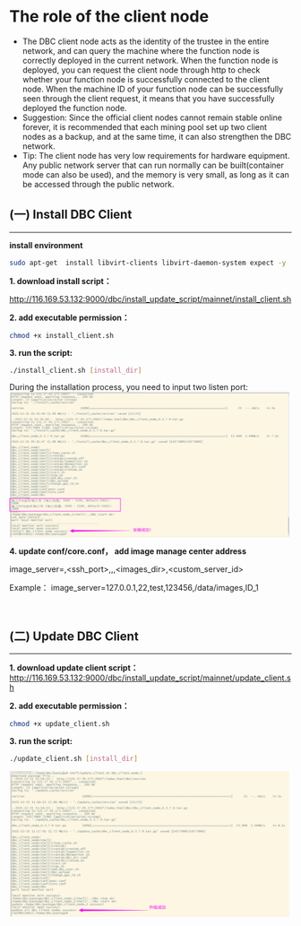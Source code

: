 # The role of the client node

+ The DBC client node acts as the identity of the trustee in the entire network, and can query the machine where the function node is correctly deployed in the current network. When the function node is deployed, you can request the client node through http to check whether your function node is successfully connected to the client node. When the machine ID of your function node can be successfully seen through the client request, it means that you have successfully deployed the function node.
+ Suggestion: Since the official client nodes cannot remain stable online forever, it is recommended that each mining pool set up two client nodes as a backup, and at the same time, it can also strengthen the DBC network.
+ Tip: The client node has very low requirements for hardware equipment. Any public network server that can run normally can be built(container mode can also be used), and the memory is very small, as long as it can be accessed through the public network.

## (一) Install DBC Client

---

**install environment**
```bash
sudo apt-get  install libvirt-clients libvirt-daemon-system expect -y
```

**1. download install script：**

http://116.169.53.132:9000/dbc/install_update_script/mainnet/install_client.sh

**2. add executable permission：**
```bash
chmod +x install_client.sh
```

**3. run the script:**
```bash
./install_client.sh [install_dir]
```

During the installation process, you need to input two listen port:
<img src="./assets/install_dbc_client.png" width = "500" height = "260"  align=center />

**4. update conf/core.conf， add image manage center address**

image_server=<ip>,<ssh_port>,<username>,<passwd>,<images_dir>,<custom_server_id>

Example：
image_server=127.0.0.1,22,test,123456,/data/images,ID_1

<br/>

## (二) Update DBC Client
---

**1. download update client script：**
http://116.169.53.132:9000/dbc/install_update_script/mainnet/update_client.sh

**2. add executable permission：**
```bash
chmod +x update_client.sh
```

**3. run the script:**
```bash
./update_client.sh [install_dir]
```

<img src="./assets/update_dbc_client.png" width = "500" height = "260"  align=center />
